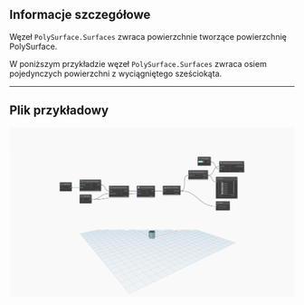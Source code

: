## Informacje szczegółowe
Węzeł `PolySurface.Surfaces` zwraca powierzchnie tworzące powierzchnię PolySurface.

W poniższym przykładzie węzeł `PolySurface.Surfaces` zwraca osiem pojedynczych powierzchni z wyciągniętego sześciokąta.


___
## Plik przykładowy

![PolySurface.Surfaces](./Autodesk.DesignScript.Geometry.PolySurface.Surfaces_img.jpg)
